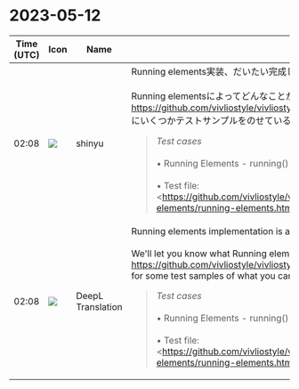 # 2023-05-12

|Time (UTC)|Icon|Name|Message|
|---|---|---|---|
|02:08|![](https://avatars.slack-edge.com/2018-04-27/354445776386_e258f5ed5ba887b08668_72.jpg)|shinyu|Running elements実装、だいたい完成しました。残っているバグの修正ができたら新バージョン v2.25 をリリースします。<br><br>Running elementsによってどんなことができるかは、<br><https://github.com/vivliostyle/vivliostyle.js/pull/1170#issuecomment-1544980701><br>にいくつかテストサンプルをのせているのでご覧ください。<br><blockquote>*Test cases*<br><br>• Running Elements - running() and element() functions<br>    <br>    • Test file: <https://github.com/vivliostyle/vivliostyle.js/blob/d1926543904279f0d5277b108c9659d1b88686ad/packages/core/test/files/running-elements/running-elements.html|running-elements/running-elements.html><br>    • Test with Vivliostyle Viewer:  <br>        <https://vivliostyle-git-feat-running-element-vivliostyle.vercel.app/#src=https://github.com/vivliostyle/vivliostyle.js/blob/d1926543904279f0d5277b108c9659d1b88686ad/packages/core/test/files/running-elements/running-elements.html|https://vivliostyle-git-feat-running-element-vivliostyle.vercel.app/#src=https://github.com/vivliostyle/vivliostyle.js/blob/d1926543904279f0d5277b108c9659d1b88686ad/packages/core/test/files/running-elements/running-elements.html><br>• Page Margin Boxes<br>    <br>    • Test file: <https://github.com/vivliostyle/vivliostyle.js/blob/d1926543904279f0d5277b108c9659d1b88686ad/packages/core/test/files/running-elements/page-margin-boxes.html|running-elements/page-margin-boxes.html><br>    • Test with Vivliostyle Viewer:  <br>        <https://vivliostyle-git-feat-running-element-vivliostyle.vercel.app/#src=https://github.com/vivliostyle/vivliostyle.js/blob/d1926543904279f0d5277b108c9659d1b88686ad/packages/core/test/files/running-elements/page-margin-boxes.html|https://vivliostyle-git-feat-running-element-vivliostyle.vercel.app/#src=https://github.com/vivliostyle/vivliostyle.js/blob/d1926543904279f0d5277b108c9659d1b88686ad/packages/core/test/files/running-elements/page-margin-boxes.html><br><br>*Other examples*<br><br>• <https://print-css.rocks/lesson/lesson-running-elements|Print-css.rocks > Lessons > Running elements> (by <https://github.com/zopyx|@zopyx>, Thanks!)<br>    <br>    • Test file: <https://github.com/zopyx/print-css-rocks/blob/master/lessons/lesson-running-elements/index.html|https://github.com/zopyx/print-css-rocks/blob/master/lessons/lesson-running-elements/index.html><br>    • Test with Vivliostyle Viewer:  <br>        <https://vivliostyle-git-feat-running-element-vivliostyle.vercel.app/#src=https://github.com/zopyx/print-css-rocks/blob/master/lessons/lesson-running-elements/index.html|https://vivliostyle-git-feat-running-element-vivliostyle.vercel.app/#src=https://github.com/zopyx/print-css-rocks/blob/master/lessons/lesson-running-elements/index.html><br>• <https://printcss.net/articles/running-headers-and-footers|Printcss.net > Articles > Running Headers And Footers> (by <https://github.com/azettl|@azettl>, Thanks!)<br>    <br>    • Test file: <https://github.com/azettl/printcss.examples/blob/main/PrintCSS%20Features/Running%20Headers%20and%20Footers/index.html|https://github.com/azettl/printcss.examples/blob/main/PrintCSS%20Features/Running%20Headers%20and%20Footers/index.html><br>    • Test with Vivliostyle Viewer:  <br>        <https://vivliostyle-git-feat-running-element-vivliostyle.vercel.app/#src=https://github.com/azettl/printcss.examples/blob/main/PrintCSS%20Features/Running%20Headers%20and%20Footers/index.html|https://vivliostyle-git-feat-running-element-vivliostyle.vercel.app/#src=https://github.com/azettl/printcss.examples/blob/main/PrintCSS%20Features/Running%20Headers%20and%20Footers/index.html></blockquote>|
|02:08|![](https://avatars.slack-edge.com/2023-01-22/4703892366048_dd8fde69fd74a2ed7a1d_72.png)|DeepL Translation|Running elements implementation is almost complete. A new version v2.25 will be released when the remaining bugs are fixed.<br><br>We'll let you know what Running elements can do,<br> <https://github.com/vivliostyle/vivliostyle.js/pull/1170#issuecomment-1544980701><br>for some test samples of what you can do with Running elements.<br><blockquote>*Test cases*<br><br>• Running Elements - running() and element() functions<br>    <br>    • Test file: <https://github.com/vivliostyle/vivliostyle.js/blob/d1926543904279f0d5277b108c9659d1b88686ad/packages/core/test/files/running-elements/running-elements.html|running-elements/running-elements.html><br>    • Test with Vivliostyle Viewer:  <br>        <https://vivliostyle-git-feat-running-element-vivliostyle.vercel.app/#src=https://github.com/vivliostyle/vivliostyle.js/blob/d1926543904279f0d5277b108c9659d1b88686ad/packages/core/test/files/running-elements/running-elements.html|https://vivliostyle-git-feat-running-element-vivliostyle.vercel.app/#src=https://github.com/vivliostyle/vivliostyle.js/blob/d1926543904279f0d5277b108c9659d1b88686ad/packages/core/test/files/running-elements/running-elements.html><br>• Page Margin Boxes<br>    <br>    • Test file: <https://github.com/vivliostyle/vivliostyle.js/blob/d1926543904279f0d5277b108c9659d1b88686ad/packages/core/test/files/running-elements/page-margin-boxes.html|running-elements/page-margin-boxes.html><br>    • Test with Vivliostyle Viewer:  <br>        <https://vivliostyle-git-feat-running-element-vivliostyle.vercel.app/#src=https://github.com/vivliostyle/vivliostyle.js/blob/d1926543904279f0d5277b108c9659d1b88686ad/packages/core/test/files/running-elements/page-margin-boxes.html|https://vivliostyle-git-feat-running-element-vivliostyle.vercel.app/#src=https://github.com/vivliostyle/vivliostyle.js/blob/d1926543904279f0d5277b108c9659d1b88686ad/packages/core/test/files/running-elements/page-margin-boxes.html><br><br>*Other examples*<br><br>• <https://print-css.rocks/lesson/lesson-running-elements|Print-css.rocks > Lessons > Running elements> (by <https://github.com/zopyx|@zopyx>, Thanks!)<br>    <br>    • Test file: <https://github.com/zopyx/print-css-rocks/blob/master/lessons/lesson-running-elements/index.html|https://github.com/zopyx/print-css-rocks/blob/master/lessons/lesson-running-elements/index.html><br>    • Test with Vivliostyle Viewer:  <br>        <https://vivliostyle-git-feat-running-element-vivliostyle.vercel.app/#src=https://github.com/zopyx/print-css-rocks/blob/master/lessons/lesson-running-elements/index.html|https://vivliostyle-git-feat-running-element-vivliostyle.vercel.app/#src=https://github.com/zopyx/print-css-rocks/blob/master/lessons/lesson-running-elements/index.html><br>• <https://printcss.net/articles/running-headers-and-footers|Printcss.net > Articles > Running Headers And Footers> (by <https://github.com/azettl|@azettl>, Thanks!)<br>    <br>    • Test file: <https://github.com/azettl/printcss.examples/blob/main/PrintCSS%20Features/Running%20Headers%20and%20Footers/index.html|https://github.com/azettl/printcss.examples/blob/main/PrintCSS%20Features/Running%20Headers%20and%20Footers/index.html><br>    • Test with Vivliostyle Viewer:  <br>        <https://vivliostyle-git-feat-running-element-vivliostyle.vercel.app/#src=https://github.com/azettl/printcss.examples/blob/main/PrintCSS%20Features/Running%20Headers%20and%20Footers/index.html|https://vivliostyle-git-feat-running-element-vivliostyle.vercel.app/#src=https://github.com/azettl/printcss.examples/blob/main/PrintCSS%20Features/Running%20Headers%20and%20Footers/index.html></blockquote>|
